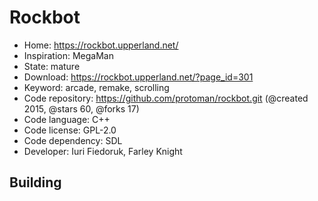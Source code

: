 # Rockbot

- Home: https://rockbot.upperland.net/
- Inspiration: MegaMan
- State: mature
- Download: https://rockbot.upperland.net/?page_id=301
- Keyword: arcade, remake, scrolling
- Code repository: https://github.com/protoman/rockbot.git (@created 2015, @stars 60, @forks 17)
- Code language: C++
- Code license: GPL-2.0
- Code dependency: SDL
- Developer: Iuri Fiedoruk, Farley Knight

## Building
